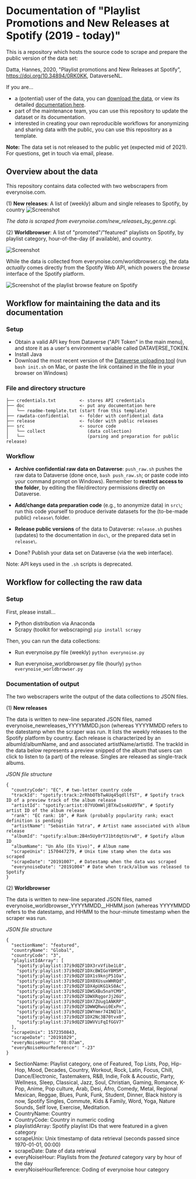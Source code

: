 # Documentation of "Playlist Promotions and New Releases at Spotify (2019 - today)"

This is a repository which hosts the source code to scrape and prepare the public version of the data set:

Datta, Hannes, 2020, "Playlist promotions and New Releases at Spotify", https://doi.org/10.34894/0RK0KK, DataverseNL.

If you are...
- a (potential) user of the data, you can [download the data](https://doi.org/10.34894/0RK0KK), or view its detailed [documentation here](doc/). 
- part of the maintenance team, you can use this repository to update the dataset or its documentation.
- interested in creating your own reproducible workflows for anonymizing and sharing data with the public, you can use this repository as a template.

<!-- remove if necessary-->
__Note:__ The data set is not released to the public yet (expected mid of 2021). For questions, get in touch via email, please.
<!-- -->

## Overview about the data

This repository contains data collected with two webscrapers from everynoise.com. 

(1) **New releases**: A list of (weekly) album and single releases to Spotify, by country
![Screenshot](/doc/everynoise_newrelease_by_genre.png)

*The data is scraped from everynoise.com/new_releases_by_genre.cgi.*

(2) **Worldbrowser**: A list of "promoted"/"featured" playlists on Spotify, by playlist category, hour-of-the-day (if available), and country.

![Screenshot](/doc/everynoise_worldbrowser.png)

While the data is collected from everynoise.com/worldbrowser.cgi, the data *actually* comes directly from the Spotify Web API, which powers the *browse* interface of the Spotify platform.

![Screenshot of the playlist browse feature on Spotify](/doc/spotify_browse.png)

## Workflow for maintaining the data and its documentation

### Setup

- Obtain a valid API key from Dataverse ("API Token" in the main menu), and store it as a user's environment variable called DATAVERSE_TOKEN.
- Install Java
- Download the most recent version of the [Dataverse uploading tool](https://github.com/GlobalDataverseCommunityConsortium/dataverse-uploader/) (run `bash init.sh` on Mac, or paste the link contained in the file in your browser on Windows)


### File and directory structure

```
├── credentials.txt         <- stores API credentials
├── doc                     <- put any documentation here
│   └── readme-template.txt (start from this template)
├── rawdata-confidential    <- folder with confidential data
├── release                 <- folder with public releases
├── src                     <- source code 
│   └── collect                (data collection) 
│   └──                        (parsing and preparation for public release)
```

### Workflow

* __Archive confidential raw data on Dataverse__: `push_raw.sh` pushes the raw data to Dataverse (done once, `bash push_raw.sh`; or paste code into your command prompt on Windows). Remember to __restrict access to the folder__, by editing the file/directory permissions directly on Dataverse.

* __Add/change data preparation code__ (e.g., to anonymize data) in `src\`; run this code yourself to produce derivate datasets for the (to-be-made public) `release\` folder.

* __Release public versions__ of the data to Dataverse: `release.sh` pushes (updates) to the documentation in `doc\`, or the prepared data set in `release\`.

* Done? Publish your data set on Dataverse (via the web interface).

Note: API keys used in the `.sh` scripts is deprecated.


## Workflow for collecting the raw data 

### Setup

First, please install...
- Python distribution via Anaconda
- Scrapy (toolkit for webscraping)
  `pip install scrapy` 

Then, you can run the data collections:
- Run everynoise.py file (weekly)
`python everynoise.py`

- Run everynoise_worldbrowser.py file (hourly)
`python everynoise_worldbrowser.py`

### Documentation of output

The two webscrapers write the output of the data collections to JSON files.

(1) **New releases**

The data is written to new-line separated JSON files, named everynoise_newreleases_YYYYMMDD.json (whereas YYYYMMDD refers to the datestamp when the scraper was run. It lists the weekly releases to the Spotify platform by country. Each release is characterized by an albumId/albumName, and and associated artistName/artistId. The trackId in the data below represents a preview snipped of the album that users can click to listen to (a part) of the release. Singles are released as single-track albums.

*JSON file structure*

``` 
{
  "countryCode": "EC", # two-letter country code
  "trackId": "spotify:track:2rRhbOTbTwAUq45qdllfST", # Spotify track ID of a preview track of the album release
  "artistId": "spotify:artist:07YUOmWljBTXwIseAUd9TW", # Spotify artist ID of the album release
  "rank": "EC rank: 10", # Rank (probably popularity rank; exact definition is pending)
  "artistName": "Sebastián Yatra", # Artist name associated with album release
  "albumId": "spotify:album:2B4n5Uy0rYJ1btdqtUsrw8", # Spotify album ID
  "albumName": "Un Año (En Vivo)", # Album name
  "scrapeUnix": 1570447279, # Unix time stamp when the data was scraped
  "scrapeDate": "20191007", # Datestamp when the data was scraped
  "everynoiseDate": "20191004" # Date when track/album was released to Spotify
}

``` 

(2) **Worldbrowser**

The data is written to new-line separated JSON files, named everynoise_worldbrowser_YYYYMMDD__HHMM.json (whereas YYYYMMDD refers to the datestamp, and HHMM to the hour-minute timestamp when the scraper was run.


*JSON file structure*

```
{
  "sectionName": "featured",
  "countryName": "Global",
  "countryCode": "3",
  "playlistIdArray": [
    "spotify:playlist:37i9dQZF1DX3rxVfibe1L0",
    "spotify:playlist:37i9dQZF1DXcBWIGoYBM5M",
    "spotify:playlist:37i9dQZF1DX1s9knjP51Oa",
    "spotify:playlist:37i9dQZF1DX0XUsuxWHRQd",
    "spotify:playlist:37i9dQZF1DX4pUKG1kS0Ac",
    "spotify:playlist:37i9dQZF1DWSXBu5naYCM9",
    "spotify:playlist:37i9dQZF1DWXRqgorJj26U",
    "spotify:playlist:37i9dQZF1DX7ZUug1ANKRP",
    "spotify:playlist:37i9dQZF1DWWQRwui0ExPn",
    "spotify:playlist:37i9dQZF1DWYmmr74INQlb",
    "spotify:playlist:37i9dQZF1DX2Nc3B70tvx0",
    "spotify:playlist:37i9dQZF1DWVViFqIfGGV7"
  ],
  "scrapeUnix": 1572350843,
  "scrapeDate": "20191029",
  "everyNoiseHour": "08:07am",
  "everyNoiseHourReference": "-23"
}
```

* SectionName: Playlist category, one of Featured, Top Lists, Pop, Hip-Hop, Mood, Decades, Country, Workout, Rock, Latin, Focus, Chill, Dance/Electronic, Tastemakers, R&B, Indie, Folk & Acoustic, Party, Wellness, Sleep, Classical, Jazz, Soul, Christian, Gaming, Romance, K-Pop, Anime, Pop culture, Arab, Desi, Afro, Comedy, Metal, Regional Mexican, Reggae, Blues, Punk, Funk, Student, Dinner, Black history is now, Spotify Singles, Commute, Kids & Family, Word, Yoga, Nature Sounds, Self love, Exercise, Meditation.
* CountryName: Country
* CountryCode: Country in numeric coding
* playlistIdArray: Spotify playlist IDs that were featured in a given category
* scrapeUnix: Unix timestamp of data retrieval (seconds passed since 1970-01-01, 00:00)
* scrapeDate: Date of data retrieval
* everyNoiseHour: Playlists from the *featured* category vary by hour of the day
* everyNoiseHourReference: Coding of everynoise hour category
